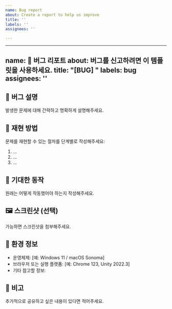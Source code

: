 ```yaml
---
name: Bug report
about: Create a report to help us improve
title: ''
labels: ''
assignees: ''

---
```


---
name: 🐞 버그 리포트
about: 버그를 신고하려면 이 템플릿을 사용하세요.
title: "[BUG] "
labels: bug
assignees: ''
---

## 🐛 버그 설명
발생한 문제에 대해 간략하고 명확하게 설명해주세요.

## 🔁 재현 방법
문제를 재현할 수 있는 절차를 단계별로 작성해주세요:

1. ...
2. ...
3. ...

## 🧐 기대한 동작
원래는 어떻게 작동했어야 하는지 작성해주세요.

## 🖼️ 스크린샷 (선택)
가능하면 스크린샷을 첨부해주세요.

## 🧾 환경 정보
- 운영체제: [예: Windows 11 / macOS Sonoma]
- 브라우저 또는 실행 플랫폼: [예: Chrome 123, Unity 2022.3]
- 기타 참고할 정보:

## 📌 비고
추가적으로 공유하고 싶은 내용이 있다면 적어주세요.

